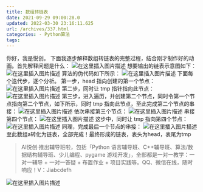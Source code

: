 ```yaml
---
title: 数组转链表
date: 2021-09-29 09:00:28.0
updated: 2022-03-30 23:16:11.625
url: /archives/337.html
categories: - Python算法
tags: 
---
```




你好，我是悦创。 下面我逐步解释数组转链表的完整过程，结合刚才制作好的动画。首先解释问题是什么： ![在这里插入图片描述](https://img-blog.csdnimg.cn/5e2ca7bf3e944c6b8ebaa44dc8416759.png) 想要输出的链表示意图如下： ![在这里插入图片描述](https://img-blog.csdnimg.cn/a21f8a26d09d489bb1eaad6524564d32.png) 算法的伪代码如下所示： ![在这里插入图片描述](https://img-blog.csdnimg.cn/61a77ca091d04ce792b8b72916f8e743.png) 下面每个迭代步，逐个分析。 第一步，head 指向创建的第一个节点： ![在这里插入图片描述](https://img-blog.csdnimg.cn/b6dcafed4837461793263bb96c0fbff6.png) 第二步，同时让 tmp 指针指向此节点： ![在这里插入图片描述](https://img-blog.csdnimg.cn/e4803829d6454e88ad26ef468ac4f49b.png) 第三步，进入遍历，并创建第二个节点，同时令第一个节点指向第二个节点，如下所示，同时 tmp 指向此节点，至此完成第二个节点的串接： ![在这里插入图片描述](https://img-blog.csdnimg.cn/58ea6b043c2e4fe9bc6f013922a878fa.png) 依次串接第三个节点： ![在这里插入图片描述](https://img-blog.csdnimg.cn/9acc070643b34379bf945017d6a24825.png) 串接第四个节点： ![在这里插入图片描述](https://img-blog.csdnimg.cn/e094b6c993cf4e67a6931e61c1d45828.png) 这步中，同时让 tmp 指向第四个节点： ![在这里插入图片描述](https://img-blog.csdnimg.cn/54e05afbaf69474eb61f56283bcb96d0.png) 同理，完成最后一个节点的串接： ![在这里插入图片描述](https://img-blog.csdnimg.cn/c1e0e3b22b134444ad6afa6b455a0b35.png) 至此数组a转化为链表，全部完成！最终形成的链表，表头为head，表尾为tmp

> AI悦创·推出辅导班啦，包括「Python 语言辅导班、C++辅导班、算法/数据结构辅导班、少儿编程、pygame 游戏开发」，全部都是一对一教学：一对一辅导 + 一对一答疑 + 布置作业 + 项目实践等。QQ、微信在线，随时响应！V：Jiabcdefh

![在这里插入图片描述](https://img-blog.csdnimg.cn/a148a20d5d9b45628dac21e17520655b.png)